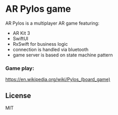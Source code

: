 # AR Pylos game

AR Pylos is a multiplayer AR game featuring:
  
  - AR Kit 3
  - SwiftUI 
  - RxSwift for business logic 
  - connection  is handled via bluetooth
  - game server is based on state machine pattern

### Game play:

https://en.wikipedia.org/wiki/Pylos_(board_game)

License
----

MIT
